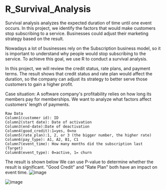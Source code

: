 # R_Survival_Analysis
Survival analysis analyzes the expected duration of time until one event occurs. In this project, we identify the factors that would make customers stop subscribing to a service. Businesses could adjust their marketing strategy based on the result.

Nowadays a lot of businesses rely on the Subscription business model, so it is important to understand why people would stop subscribing to the service. To achieve this goal, we use R to conduct a survival analysis. 

In this project, we will review the credit status, rate plans, and payment terms. The result shows that credit status and rate plan would affect the duration, so the company can adjust its strategy to better serve those customers to gain a higher profit.


Case situation: A software company's profitability relies on how long its members pay for memberships. We want to analyze what factors affect customers’ length of payments.

    Raw Data
    Column1(customer id): ID
    Column2(start date): Date of activation 
    Column3(end-date):Date of deactivation 
    Column4(good_credit):1=yes, 0=no
    Column5(rate_plan):1, 2, or 3 (the bigger number, the higher rate)
    Column6(pay_type): A1, A2, B1, C1
    Column7(event_time): How many months did the subscription last (Target)
    Column8(event_type): 0=active, 1= churn

The result is shown below
We can use P-value to determine whether the result is significant.
"Good Credit" and "Rate Plan" both have an impact on event time.
![image](https://user-images.githubusercontent.com/58899897/194410790-dd6b9769-e912-4e8d-b158-3211201fcdd6.png)

![image](https://user-images.githubusercontent.com/58899897/194411309-c90372cf-6cb3-4026-97de-2c774d98165b.png)



